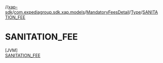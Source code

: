 //[xap-sdk](../../../../../index.md)/[com.expediagroup.sdk.xap.models](../../../index.md)/[MandatoryFeesDetail](../../index.md)/[Type](../index.md)/[SANITATION_FEE](index.md)

# SANITATION_FEE

[JVM]\
[SANITATION_FEE](index.md)
